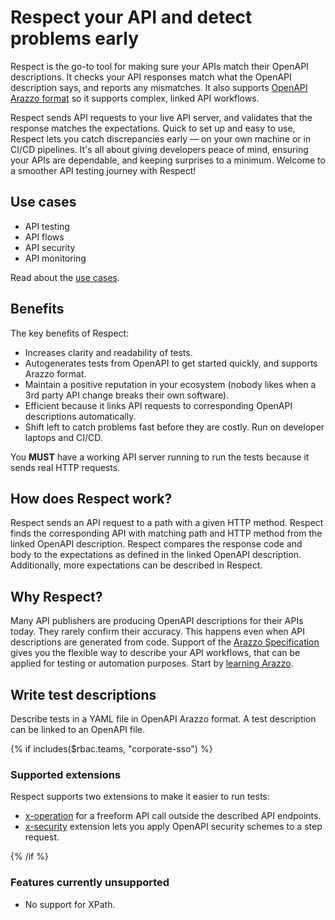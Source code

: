 # Respect your API and detect problems early

Respect is the go-to tool for making sure your APIs match their OpenAPI descriptions.
It checks your API responses match what the OpenAPI description says, and reports any mismatches.
It also supports [OpenAPI Arazzo format](../../learn/arazzo/what-is-arazzo.md) so it supports complex, linked API workflows.

Respect sends API requests to your live API server, and validates that the response matches the expectations.
Quick to set up and easy to use, Respect lets you catch discrepancies early — on your own machine or in CI/CD pipelines.
It's all about giving developers peace of mind, ensuring your APIs are dependable, and keeping surprises to a minimum.
Welcome to a smoother API testing journey with Respect!

## Use cases

- API testing
- API flows
- API security
- API monitoring

Read about the [use cases](./use-cases.md).

## Benefits

The key benefits of Respect:

- Increases clarity and readability of tests.
- Autogenerates tests from OpenAPI to get started quickly, and supports Arazzo format.
- Maintain a positive reputation in your ecosystem (nobody likes when a 3rd party API change breaks their own software).
- Efficient because it links API requests to corresponding OpenAPI descriptions automatically.
- Shift left to catch problems fast before they are costly. Run on developer laptops and CI/CD.

You **MUST** have a working API server running to run the tests because it sends real HTTP requests.

## How does Respect work?

Respect sends an API request to a path with a given HTTP method.
Respect finds the corresponding API with matching path and HTTP method from the linked OpenAPI description.
Respect compares the response code and body to the expectations as defined in the linked OpenAPI description.
Additionally, more expectations can be described in Respect.

## Why Respect?

Many API publishers are producing OpenAPI descriptions for their APIs today.
They rarely confirm their accuracy.
This happens even when API descriptions are generated from code.
Support of the [Arazzo Specification](https://github.com/OAI/Arazzo-Specification) gives you the flexible way to describe your API workflows,
that can be applied for testing or automation purposes.
Start by [learning Arazzo](../../learn/arazzo/what-is-arazzo.md).

## Write test descriptions

Describe tests in a YAML file in OpenAPI Arazzo format.
A test description can be linked to an OpenAPI file.

{% if includes($rbac.teams, "corporate-sso") %}

### Supported extensions

Respect supports two extensions to make it easier to run tests:

- [x-operation](./extensions/x-operation.md) for a freeform API call outside the described API endpoints.
- [x-security](./extensions/x-security.md) extension lets you apply OpenAPI security schemes to a step request.

{% /if %}

### Features currently unsupported

- No support for XPath.

